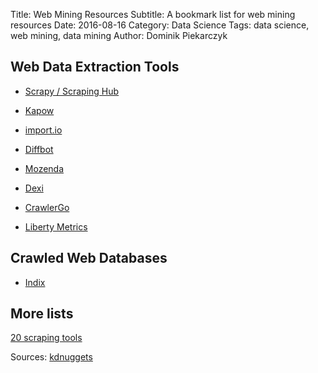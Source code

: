 Title: Web Mining Resources
Subtitle: A bookmark list for web mining resources
Date: 2016-08-16
Category: Data Science
Tags: data science, web mining, data mining
Author: Dominik Piekarczyk

## Web Data Extraction Tools

* [Scrapy / Scraping Hub](https://scrapinghub.com/)
* [Kapow](http://www.kofax.com/data-integration-extraction)
* [import.io](https://www.import.io/builder/tour/)
* [Diffbot](https://www.diffbot.com/)
* [Mozenda](http://www.mozenda.com/)
* [Dexi](https://dexi.io/)
* [CrawlerGo](http://www.crawlergo.com/)

* [Liberty Metrics](http://libertymetrics.com/solutions/works/)

## Crawled Web Databases

* [Indix](https://www.indix.com)


## More lists
[20 scraping tools](http://www.rankred.com/web-scraping-tools/)

Sources: 
[kdnuggets](http://www.kdnuggets.com/2016/03/webhose-3-ways-extract-data-open-web.html)






